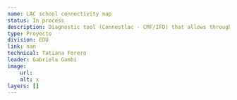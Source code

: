 ```yaml
---
name: LAC school connectivity map
status: In process
description: Diagnostic tool (Connestlac - CMF/IFD) that allows through an algorithmic model that crosses school layer and optical fiber network2) Extension cost.It is working together with CMF in the case of Suriname and Guyana to pilot the tool.The EDU is provided by the layers of schools and their relevant attributes (in this case, number of students per shift) and modeling of the parameters that allow estimates according to educational prioritization criteria and connectivity needs depending on the function of the pedagogical uses of the connection.
type: Proyecto
division: EDU
link: nan
technical: Tatiana Forero
leader: Gabriela Gambi
image: 
    url: 
    alt: x
layers: []
---
```

    